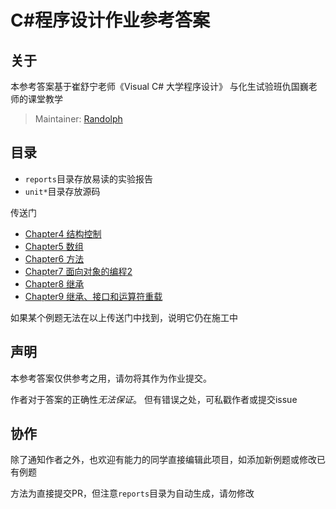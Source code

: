 # C#程序设计作业参考答案

## 关于

本参考答案基于崔舒宁老师《Visual C# 大学程序设计》
与化生试验班仇国巍老师的课堂教学

 > Maintainer: [Randolph](mailto:liuyujiaokok@126.com)

## 目录

 - `reports`目录存放易读的实验报告
 - `unit*`目录存放源码

传送门

 - [Chapter4 结构控制](https://github.com/RainLiuX/cSharpAss/blob/master/reports/unit4.md)
 - [Chapter5 数组](https://github.com/RainLiuX/cSharpAss/blob/master/reports/unit5.md)
 - [Chapter6 方法](https://github.com/RainLiuX/cSharpAss/blob/master/reports/unit6.md)
 - [Chapter7 面向对象的编程2](https://github.com/RainLiuX/cSharpAss/blob/master/reports/unit7.md)
 - [Chapter8 继承](https://github.com/RainLiuX/cSharpAss/blob/master/reports/unit8.md)
 - [Chapter9 继承、接口和运算符重载](https://github.com/RainLiuX/cSharpAss/blob/master/reports/unit9.md)

如果某个例题无法在以上传送门中找到，说明它仍在施工中

## 声明

本参考答案仅供参考之用，请勿将其作为作业提交。

作者对于答案的正确性*无法保证*。
但有错误之处，可私戳作者或提交issue

## 协作

除了通知作者之外，也欢迎有能力的同学直接编辑此项目，如添加新例题或修改已有例题

方法为直接提交PR，但注意`reports`目录为自动生成，请勿修改
